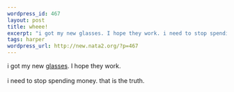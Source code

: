 ```yaml
--- 
wordpress_id: 467
layout: post
title: wheee!
excerpt: "i got my new glasses. I hope they work. i need to stop spending money. that is the truth. "
tags: harper
wordpress_url: http://new.nata2.org/?p=467
---
```

i got my new <a href="http://nata2.info/?path=pictures%2Fharper%2Fme%2Fnew_glasses">glasses</a>. I hope they work. <br/><br/>i need to stop spending money. that is the truth. 
